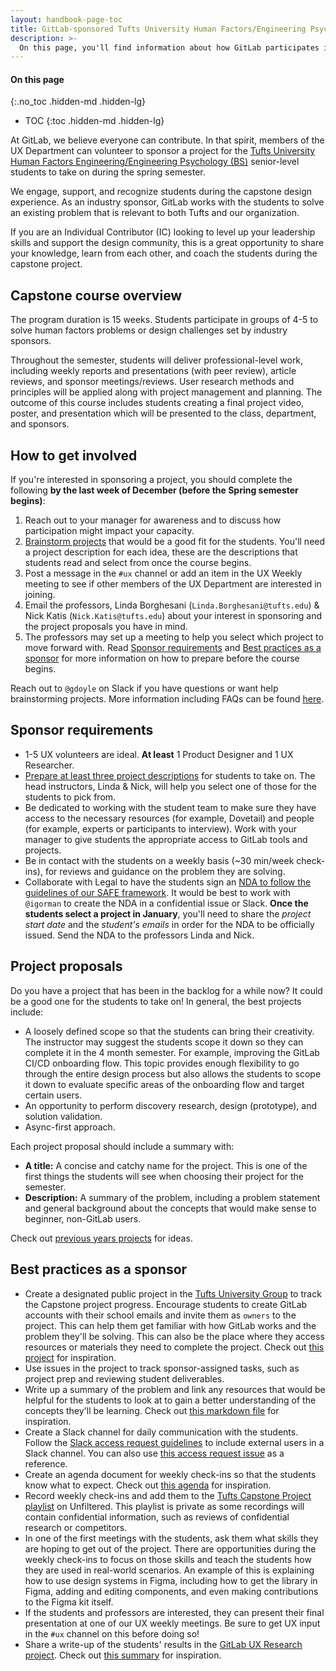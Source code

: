 ```yaml
---
layout: handbook-page-toc
title: GitLab-sponsored Tufts University Human Factors/Engineering Psychology Capstone Course
description: >-
  On this page, you'll find information about how GitLab participates in the Tufts University Capstone Project in the field of Human Factors Engineering.
---
```


#### On this page
{:.no_toc .hidden-md .hidden-lg}

- TOC
{:toc .hidden-md .hidden-lg}

At GitLab, we believe everyone can contribute. In that spirit, members of the UX Department can volunteer to sponsor a project for the [Tufts University Human Factors Engineering/Engineering Psychology (BS)](https://engineering.tufts.edu/me/current-students/undergraduate-program/bachelor-science-human-factors-engineering-bs) senior-level students to take on during the spring semester.

We engage, support, and recognize students during the capstone design experience. As an industry sponsor, GitLab works with the students to solve an existing problem that is relevant to both Tufts and our organization.

If you are an Individual Contributor (IC) looking to level up your leadership skills and support the design community, this is a great opportunity to share your knowledge, learn from each other, and coach the students during the capstone project. 

## Capstone course overview

The program duration is 15 weeks. Students participate in groups of 4-5 to solve human factors problems or design challenges set by industry sponsors. 

Throughout the semester, students will deliver professional-level work, including weekly reports and presentations (with peer review), article reviews, and sponsor meetings/reviews. User research methods and principles will be applied along with project management and planning. The outcome of this course includes students creating a final project video, poster, and presentation which will be presented to the class, department, and sponsors.

## How to get involved
If you're interested in sponsoring a project, you should complete the following **by the last week of December (before the Spring semester begins)**:
1. Reach out to your manager for awareness and to discuss how participation might impact your capacity.
1. [Brainstorm projects](#project-proposals) that would be a good fit for the students. You'll need a project description for each idea, these are the descriptions that students read and select from once the course begins.
2. Post a message in the `#ux` channel or add an item in the UX Weekly meeting to see if other members of the UX Department are interested in joining.
3. Email the professors, Linda Borghesani (`Linda.Borghesani@tufts.edu`) & Nick Katis (`Nick.Katis@tufts.edu`) about your interest in sponsoring and the project proposals you have in mind.
4. The professors may set up a meeting to help you select which project to move forward with. Read [Sponsor requirements](#sponsor-requirements) and [Best practices as a sponsor](#best-practices-as-a-sponsor) for more information on how to prepare before the course begins.

Reach out to `@gdoyle` on Slack if you have questions or want help brainstorming projects. More information including FAQs can be found [here](https://docs.google.com/document/d/1jA93GJCnmLdleKZjSunEqlHv3wSXTjLLvMNq9alXgf0/edit?usp=sharing).

## Sponsor requirements
- 1-5 UX volunteers are ideal. **At least** 1 Product Designer and 1 UX Researcher.
- [Prepare at least three project descriptions](#project-proposals) for students to take on. The head instructors, Linda & Nick, will help you select one of those for the students to pick from.
- Be dedicated to working with the student team to make sure they have access to the necessary resources (for example, Dovetail) and people (for example, experts or participants to interview). Work with your manager to give students the appropriate access to GitLab tools and projects.
- Be in contact with the students on a weekly basis (~30 min/week check-ins), for reviews and guidance on the problem they are solving.
- Collaborate with Legal to have the students sign an [NDA to follow the guidelines of our SAFE framework](https://gitlab.com/gitlab-org/gitlab-design/-/issues/2178#note_1254767831). It would be best to work with `@igorman` to create the NDA in a confidential issue or Slack. **Once the students select a project in January**, you'll need to share the _project start date_ and the _student's emails_ in order for the NDA to be officially issued. Send the NDA to the professors Linda and Nick.

## Project proposals
Do you have a project that has been in the backlog for a while now? It could be a good one for the students to take on! In general, the best projects include:
  - A loosely defined scope so that the students can bring their creativity. The instructor may suggest the students scope it down so they can complete it in the 4 month semester. For example, improving the GitLab CI/CD onboarding flow. This topic provides enough flexibility to go through the entire design process but also allows the students to scope it down to evaluate specific areas of the onboarding flow and target certain users. 
  - An opportunity to perform discovery research, design (prototype), and solution validation.
  - Async-first approach.
  
Each project proposal should include a summary with:
 - **A title:** A concise and catchy name for the project. This is one of the first things the students will see when choosing their project for the semester.
 - **Description:** A summary of the problem, including a problem statement and general background about the concepts that would make sense to beginner, non-GitLab users.

Check out [previous years projects](https://gitlab.com/tufts-university/tufts-university-capstone/-/blob/main/project-description.md) for ideas.

## Best practices as a sponsor
- Create a designated public project in the [Tufts University Group](https://gitlab.com/tufts-university) to track the Capstone project progress. Encourage students to create GitLab accounts with their school emails and invite them as `owners` to the project. This can help them get familiar with how GitLab works and the problem they'll be solving. This can also be the place where they access resources or materials they need to complete the project. Check out [this project](https://gitlab.com/tufts-university/tufts-university-capstone) for inspiration.
- Use issues in the project to track sponsor-assigned tasks, such as project prep and reviewing student deliverables.
- Write up a summary of the problem and link any resources that would be helpful for the students to look at to gain a better understanding of the concepts they'll be learning. Check out [this markdown file](https://gitlab.com/tufts-university/tufts-university-capstone/-/blob/main/resources.mde) for inspiration.
- Create a Slack channel for daily communication with the students. Follow the [Slack access request guidelines](https://about.gitlab.com/handbook/business-technology/end-user-services/onboarding-access-requests/access-requests/#slack-google-groups-1password-vaults-or-groups-access-requests) to include external users in a Slack channel. You can also use [this access request issue](https://gitlab.com/gitlab-com/team-member-epics/access-requests/-/issues/20173) as a reference.
- Create an agenda document for weekly check-ins so that the students know what to expect. Check out [this agenda](https://docs.google.com/document/d/1vz6VfQZm6awRlu9p5GCZHxGbU_rbK1vMx1C_eFZJKyc/edit?usp=sharing) for inspiration.
- Record weekly check-ins and add them to the [Tufts Capstone Project playlist](https://www.youtube.com/watch?v=ykRgoFRjNkE&list=PL05JrBw4t0KoZr3rjOL2xv5c66_C526nE) on Unfiltered. This playlist is private as some recordings will contain confidential information, such as reviews of confidential research or competitors.
- In one of the first meetings with the students, ask them what skills they are hoping to get out of the project. There are opportunities during the weekly check-ins to focus on those skills and teach the students how they are used in real-world scenarios. An example of this is explaining how to use design systems in Figma, including how to get the library in Figma, adding and editing components, and even making contributions to the Figma kit itself.
- If the students and professors are interested, they can present their final presentation at one of our UX weekly meetings. Be sure to get UX input in the `#ux` channel on this before doing so!
- Share a write-up of the students' results in the [GitLab UX Research project](https://gitlab.com/gitlab-org/ux-research). Check out [this summary](https://gitlab.com/gitlab-org/ux-research/-/issues/2500) for inspiration.